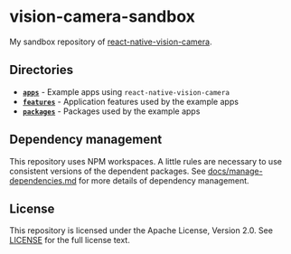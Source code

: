 # vision-camera-sandbox

My sandbox repository of [react-native-vision-camera](https://github.com/mrousavy/react-native-vision-camera).

## Directories

- [**`apps`**](./apps) - Example apps using `react-native-vision-camera`
- [**`features`**](./features) - Application features used by the example apps
- [**`packages`**](./packages) - Packages used by the example apps

## Dependency management

This repository uses NPM workspaces. A little rules are necessary to use consistent versions of the
dependent packages. See [docs/manage-dependencies.md](./docs/manage-depencencies.md) for more details of dependency management.

## License

This repository is licensed under the Apache License, Version 2.0. See [LICENSE](LICENSE) for the full license text.
